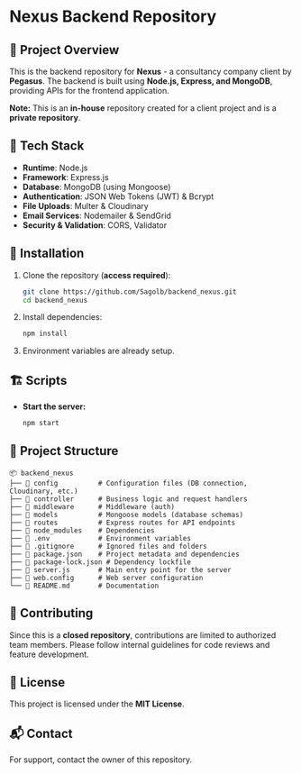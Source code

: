 # Nexus Backend Repository

## 🚀 Project Overview
This is the backend repository for **Nexus** - a consultancy company client by **Pegasus**. The backend is built using **Node.js, Express, and MongoDB**, providing APIs for the frontend application.

**Note:** This is an **in-house** repository created for a client project and is a **private repository**.

## 📌 Tech Stack
- **Runtime**: Node.js
- **Framework**: Express.js
- **Database**: MongoDB (using Mongoose)
- **Authentication**: JSON Web Tokens (JWT) & Bcrypt
- **File Uploads**: Multer & Cloudinary
- **Email Services**: Nodemailer & SendGrid
- **Security & Validation**: CORS, Validator

## 🔧 Installation
1. Clone the repository (**access required**):
   ```sh
   git clone https://github.com/Sagolb/backend_nexus.git
   cd backend_nexus
   ```
2. Install dependencies:
   ```sh
   npm install
   ```
3. Environment variables are already setup.

## 🏗️ Scripts
- **Start the server:**
  ```sh
  npm start
  ```

## 📂 Project Structure
```
📦 backend_nexus
├── 📂 config          # Configuration files (DB connection, Cloudinary, etc.)
├── 📂 controller      # Business logic and request handlers
├── 📂 middleware      # Middleware (auth)
├── 📂 models          # Mongoose models (database schemas)
├── 📂 routes          # Express routes for API endpoints
├── 📂 node_modules    # Dependencies
├── 📜 .env            # Environment variables
├── 📜 .gitignore      # Ignored files and folders
├── 📜 package.json    # Project metadata and dependencies
├── 📜 package-lock.json # Dependency lockfile
├── 📜 server.js       # Main entry point for the server
├── 📜 web.config      # Web server configuration
└── 📜 README.md       # Documentation
```

## 🤝 Contributing
Since this is a **closed repository**, contributions are limited to authorized team members. Please follow internal guidelines for code reviews and feature development.

## 📜 License
This project is licensed under the **MIT License**.

## 📬 Contact
For support, contact the owner of this repository.
